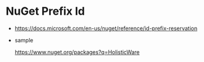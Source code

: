 # NuGet Prefix Id

<!--
nuget-prefix-id.md 
-->

*   https://docs.microsoft.com/en-us/nuget/reference/id-prefix-reservation

*   sample

    https://www.nuget.org/packages?q=HolisticWare